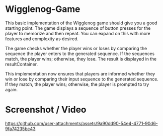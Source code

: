 # Wigglenog-Game

This basic implementation of the Wigglenog game should give you a good starting point. The game displays a sequence of button presses for the player to memorize and then repeat. You can expand on this with more features and complexity as desired.

The game checks whether the player wins or loses by comparing the sequence the player enters to the generated sequence. If the sequences match, the player wins; otherwise, they lose. The result is displayed in the resultContainer.

This implementation now ensures that players are informed whether they win or lose by comparing their input sequence to the generated sequence. If they match, the player wins; otherwise, the player is prompted to try again.

# Screenshot / Video

https://github.com/user-attachments/assets/9a90dd90-54e4-4771-90d6-9fa74235bc43
